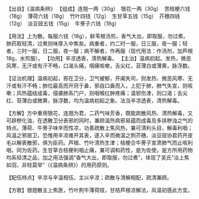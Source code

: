 【出自】《温病条辨》
【组成】连翘一两（30g）　银花一两（30g）　苦桔梗六钱（18g）　薄荷六钱（18g）　竹叶四钱（12g）　生甘草五钱（15g）　芥穗四钱（12g）　淡豆豉五钱（15g）　牛蒡子六钱（18g）

【用法】上为散。每服六钱（18g），鲜苇根汤煎，香气大出，即取服，勿过煮。肺药取轻清，过煮则味厚入中焦矣。病重者，约二时一服，日三服，夜一服；轻者，三时一服，日二服，夜一服；病不解者，作再服（现代用法：作汤剂，加芦根18g，水煎服）。
【功用】辛凉透表，清热解毒。
【主治】温病初起。发热，微恶风寒，无汗或有汗不畅，口渴头痛，咽痛咳嗽，舌尖红，苔薄白或薄黄，脉浮数。

【证治机理】温病初起，邪在卫分，卫气被郁，开阖失司，则发热、微恶风寒、无汗或有汗不畅；肺位最高而开窍于鼻，邪自口鼻而入，上犯于肺，肺气失宣，则咳嗽；风热蕴结成毒，侵袭肺系门户，则咽喉红肿疼痛；温邪伤津，则口渴；舌尖红、苔薄白或微黄，脉浮数，均为温病初起之象。法当辛凉透表，清热解毒。

【方解】方中重用银花、连翘为君，二药气味芳香，既能疏散风热、清热解毒，又可辟秽化浊，在透散卫分表邪的同时，兼顾温热病邪易蕴而成毒及多挟秽浊之气的特点。薄荷、牛蒡子味辛而性凉，功善疏散上焦风热，兼可清利头目，解毒利咽；风温之邪居卫，恐惟用辛凉难开其表，遂入辛而微温之荆芥穗、淡豆豉协君药开皮毛以解表散邪，俱为臣药。芦根、竹叶清热生津；桔梗合牛蒡子宣肃肺气而止咳利咽，同为佐药。生甘草合桔梗利咽止痛，兼可调和药性，是为佐使。是方所用药物均系轻清之品，加之用法强调“香气大出，即取服，勿过煮”，体现了吴氏“治上焦如羽，非轻莫举”（《温病条辨》）的用药原则。

【配伍特点】辛凉与辛温相伍，主以辛凉；疏散与清解相配，疏清兼顾。

【方歌】银翘散主上焦医，竹叶荆牛薄荷豉，甘桔芦根凉解法，风温初感此方宜。